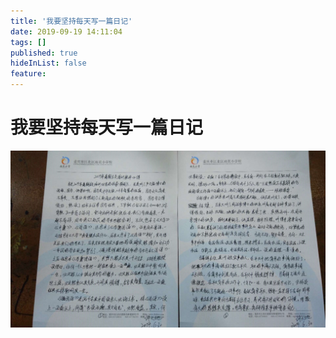 ```yaml
---
title: '我要坚持每天写一篇日记'
date: 2019-09-19 14:11:04
tags: []
published: true
hideInList: false
feature: 
---
```

# 我要坚持每天写一篇日记
![全员培训学习心得](/img/9e6b9e6b-5bbd-481c-a994-1d5edaaa88fb.jpeg)
